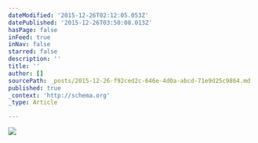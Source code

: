 ```yaml
---
dateModified: '2015-12-26T02:12:05.053Z'
datePublished: '2015-12-26T03:50:08.013Z'
hasPage: false
inFeed: true
inNav: false
starred: false
description: ''
title: ''
author: []
sourcePath: _posts/2015-12-26-f92ced2c-646e-4d0a-abcd-71e9d25c9864.md
published: true
_context: 'http://schema.org'
_type: Article

---
```

![](https://the-grid-user-content.s3-us-west-2.amazonaws.com/3093e976-bb69-4925-abfb-8c07b6c3492b.jpg)